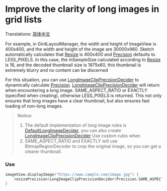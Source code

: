 # Improve the clarity of long images in grid lists

Translations: [简体中文](long_image_grid_thumbnails_zh.md)

For example, in GirdLayoutManager, the width and height of ImageView is 400x400, and the width and
height of the image are 30000x960. Sketch automatically calculates that [Resize] is 400x400 and
[Precision] defaults to LESS_PIXELS. In this case, the inSampleSize calculated according to [Resize]
is 16, and the decoded thumbnail size is 1875x60, this thumbnail is extremely blurry and no content
can be discerned

For this situation, you can use [LongImageClipPrecisionDecider] to dynamically
calculate [Precision]. [LongImageClipPrecisionDecider] will return when encountering a long image.
SAME_ASPECT_RATIO or EXACTLY (specified when creating), otherwise LESS_PIXELS is returned. This not
only ensures that long images have a clear thumbnail, but also ensures fast loading of non-long
images.

> Notice:
> 1. The default implementation of long image rules is [DefaultLongImageDecider], you can also
     create [LongImageClipPrecisionDecider] Use custom rules when
> 2. SAME_ASPECT_RATIO and EXACTLY will use BitmapRegionDecoder to crop the original image, so you
     can get a clearer thumbnail.

### Use

```kotlin
imageView.displayImage("https://www.sample.com/image.jpg") {
    resizePrecision(LongImageClipPrecisionDecider(Precision.SAME_ASPECT_RATIO))
}
```

[Sketch]: ../../sketch-core/src/main/kotlin/com/github/panpf/sketch/Sketch.kt

[Resize]: ../../sketch-core/src/main/kotlin/com/github/panpf/sketch/resize/Resize.kt

[Precision]: ../../sketch-core/src/main/kotlin/com/github/panpf/sketch/resize/Precision.kt

[LongImageClipPrecisionDecider]: ../../sketch-core/src/main/kotlin/com/github/panpf/sketch/resize/PrecisionDecider.kt

[DefaultLongImageDecider]: ../../sketch-core/src/main/kotlin/com/github/panpf/sketch/resize/LongImageDecider.kt
